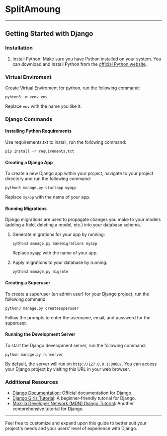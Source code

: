 # SplitAmoung
---

## Getting Started with Django

### Installation

1. Install Python: Make sure you have Python installed on your system. You can download and install Python from the [official Python website](https://www.python.org/).


### Virtual Enviroment 

Create Virtual Enviroment for python, run the following command:

```
pyhton3 -m venv env
```
Replace `env` with the name you like it.


### Django Commands

#### Installing Python Requirements 

Use requirements.txt to install, run the following command:

```
pip install -r requirements.txt
```


#### Creating a Django App

To create a new Django app within your project, navigate to your project directory and run the following command:

```
python3 manage.py startapp myapp
```

Replace `myapp` with the name of your app.

#### Running Migrations

Django migrations are used to propagate changes you make to your models (adding a field, deleting a model, etc.) into your database schema.

1. Generate migrations for your app by running:

    ```
    python3 manage.py makemigrations myapp
    ```

    Replace `myapp` with the name of your app.

2. Apply migrations to your database by running:

    ```
    python3 manage.py migrate
    ```

#### Creating a Superuser

To create a superuser (an admin user) for your Django project, run the following command:

```
python3 manage.py createsuperuser
```

Follow the prompts to enter the username, email, and password for the superuser.

#### Running the Development Server

To start the Django development server, run the following command:

```
python manage.py runserver
```

By default, the server will run on `http://127.0.0.1:8000/`. You can access your Django project by visiting this URL in your web browser.

### Additional Resources

- [Django Documentation](https://docs.djangoproject.com/): Official documentation for Django.
- [Django Girls Tutorial](https://tutorial.djangogirls.org/): A beginner-friendly tutorial for Django.
- [Mozilla Developer Network (MDN) Django Tutorial](https://developer.mozilla.org/en-US/docs/Learn/Server-side/Django): Another comprehensive tutorial for Django.

---

Feel free to customize and expand upon this guide to better suit your project's needs and your users' level of experience with Django.